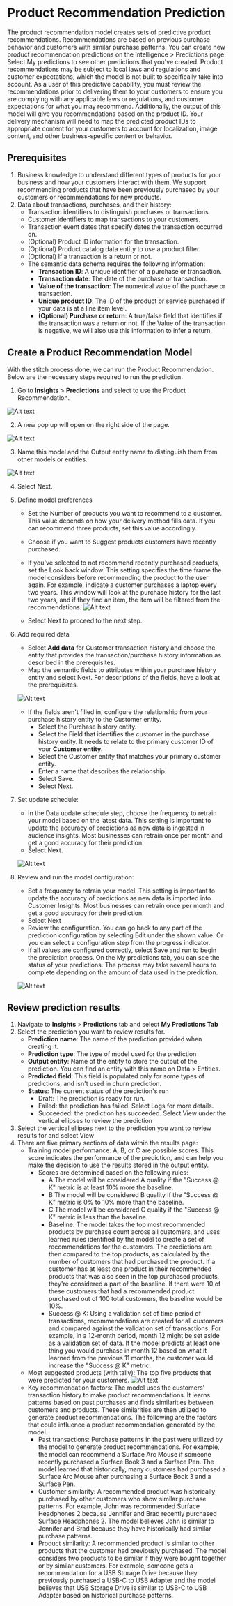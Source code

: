 # Product Recommendation Prediction

The product recommendation model creates sets of predictive product recommendations. Recommendations are based on previous purchase behavior and customers with similar purchase patterns. You can create new product recommendation predictions on the Intelligence > Predictions page. Select My predictions to see other predictions that you've created.
Product recommendations may be subject to local laws and regulations and customer expectations, which the model is not built to specifically take into account. As a user of this predictive capability, you must review the recommendations prior to delivering them to your customers to ensure you are complying with any applicable laws or regulations, and customer expectations for what you may recommend.
Additionally, the output of this model will give you recommendations based on the product ID. Your delivery mechanism will need to map the predicted product IDs to appropriate content for your customers to account for localization, image content, and other business-specific content or behavior.

## Prerequisites
1. Business knowledge to understand different types of products for your business and how your customers interact with them. We support recommending products that have been previously purchased by your customers or recommendations for new products.
2. Data about transactions, purchases, and their history:
    - Transaction identifiers to distinguish purchases or transactions.
    - Customer identifiers to map transactions to your customers.
    - Transaction event dates that specify dates the transaction occurred on.
    - (Optional) Product ID information for the transaction.
    - (Optional) Product catalog data entity to use a product filter.
    - (Optional) If a transaction is a return or not.
    - The semantic data schema requires the following information:
        - **Transaction ID**: A unique identifier of a purchase or transaction.
        - **Transaction date**: The date of the purchase or transaction.
        - **Value of the transaction**: The numerical value of the purchase or transaction.
        - **Unique product ID**: The ID of the product or service purchased if your data is at a line item level.
        - **(Optional) Purchase or return**: A true/false field that identifies if the transaction was a return or not. If the Value of the transaction is negative, we will also use this information to infer a return.

## Create a Product Recommendation Model
With the stitch process done, we can run the Product Recommendation.
Below are the necessary steps required to run the prediction.
1. Go to **Insights** > **Predictions** and select to use the Product Recommendation.

![Alt text](https://github.com/skypointcloud/platform/blob/master/docs/doc_snippets/clvmodelstep1.PNG?raw=true)

2. A new pop up will open on the right side of the page.

![Alt text](https://github.com/skypointcloud/platform/blob/master/docs/doc_snippets/popupforproductrecommendation.PNG?raw=true)

3. Name this model and the Output entity name to distinguish them from other models or entities.

![Alt text](https://github.com/skypointcloud/platform/blob/master/docs/doc_snippets/step1forproductrecommendation.PNG?raw=true)

4. Select Next.
5. Define model preferences
    - Set the Number of products you want to recommend to a customer. This value depends on how your delivery method fills data. If you can recommend three products, set this value accordingly.
    - Choose if you want to Suggest products customers have recently purchased.
    - If you've selected to not recommend recently purchased products, set the Look back window. This setting specifies the time frame the model considers before recommending the product to the user again. For example, indicate a customer purchases a laptop every two years. This window will look at the purchase history for the last two years, and if they find an item, the item will be filtered from the recommendations.
        ![Alt text](https://github.com/skypointcloud/platform/blob/master/docs/doc_snippets/step2forproductrecommendation.PNG?raw=true)

    - Select Next to proceed to the next step.
6. Add required data
    - Select **Add data** for Customer transaction history and choose the entity that provides the transaction/purchase history information as described in the prerequisites.
    - Map the semantic fields to attributes within your purchase history entity and select Next. For descriptions of the fields, have a look at the prerequisites.

    ![Alt text](https://github.com/skypointcloud/platform/blob/master/docs/doc_snippets/step3forproductrecommendation.PNG?raw=true)
    - If the fields aren't filled in, configure the relationship from your purchase history entity to the Customer entity.
        - Select the Purchase history entity.
        - Select the Field that identifies the customer in the purchase history entity. It needs to relate to the primary customer ID of your **Customer entity**.
        - Select the Customer entity that matches your primary customer entity.
        - Enter a name that describes the relationship.
        - Select Save.
        - Select Next.

8. Set update schedule:
    - In the Data update schedule step, choose the frequency to retrain your model based on the latest data. This setting is important to update the accuracy of predictions as new data is ingested in audience insights. Most businesses can retrain once per month and get a good accuracy for their prediction.
    - Select Next.

    ![Alt text](https://github.com/skypointcloud/platform/blob/master/docs/doc_snippets/churnmodelstep8.PNG?raw=true)

9. Review and run the model configuration:
    - Set a frequency to retrain your model. This setting is important to update the accuracy of predictions as new data is imported into Customer Insights. Most businesses can retrain once per month and get a good accuracy for their prediction.
    - Select Next
    - Review the configuration. You can go back to any part of the prediction configuration by selecting Edit under the shown value. Or you can select a configuration step from the progress indicator.
    - If all values are configured correctly, select Save and run to begin the prediction process. On the My predictions tab, you can see the status of your predictions. The process may take several hours to complete depending on the amount of data used in the prediction.

    ![Alt text](https://github.com/skypointcloud/platform/blob/master/docs/doc_snippets/step4forproductrecommendation.PNG?raw=true)

## Review prediction results
1. Navigate to **Insights** > **Predictions** tab and select **My Predictions Tab**
2. Select the prediction you want to review results for.
    - **Prediction name**: The name of the prediction provided when creating it.
    - **Prediction type**: The type of model used for the prediction
    - **Output entity**: Name of the entity to store the output of the prediction. You can find an entity with this name on Data > Entities.
    - **Predicted field**: This field is populated only for some types of predictions, and isn't used in churn prediction.
    - **Status**: The current status of the prediction's run
        - Draft: The prediction is ready for run.
        - Failed: the prediction has failed. Select Logs for more details.
        - Succeeded: the prediction has succeeded. Select View under the vertical ellipses to review the prediction
3. Select the vertical ellipses next to the prediction you want to review results for and select View
4. There are five primary sections of data within the results page:
    - Training model performance: A, B, or C are possible scores. This score indicates the performance of the prediction, and can help you make the decision to use the results stored in the output entity.
        - Scores are determined based on the following rules:
            - A The model will be considered A quality if the "Success @ K" metric is at least 10% more the baseline.
            - B The model will be considered B quality if the "Success @ K" metric is 0% to 10% more than the baseline.
            - C The model will be considered C quality if the "Success @ K" metric is less than the baseline.
            - Baseline: The model takes the top most recommended products by purchase count across all customers, and uses learned rules identified by the model to create a set of recommendations for the customers. The predictions are then compared to the top products, as calculated by the number of customers that had purchased the product. If a customer has at least one product in their recommended products that was also seen in the top purchased products, they're considered a part of the baseline. If there were 10 of these customers that had a recommended product purchased out of 100 total customers, the baseline would be 10%.
            - Success @ K: Using a validation set of time period of transactions, recommendations are created for all customers and compared against the validation set of transactions. For example, in a 12-month period, month 12 might be set aside as a validation set of data. If the model predicts at least one thing you would purchase in month 12 based on what it learned from the previous 11 months, the customer would increase the "Success @ K" metric.
    - Most suggested products (with tally): The top five products that were predicted for your customers.
    ![Alt text](https://github.com/skypointcloud/platform/blob/master/docs/doc_snippets/step5forproductrecommendation.PNG?raw=true)
    - Key recommendation factors: The model uses the customers' transaction history to make product recommendations. It learns patterns based on past purchases and finds similarities between customers and products. These similarities are then utilized to generate product recommendations. The following are the factors that could influence a product recommendation generated by the model.
        - Past transactions: Purchase patterns in the past were utilized by the model to generate product recommendations. For example, the model can recommend a Surface Arc Mouse if someone recently purchased a Surface Book 3 and a Surface Pen. The model learned that historically, many customers had purchased a Surface Arc Mouse after purchasing a Surface Book 3 and a Surface Pen.
        - Customer similarity: A recommended product was historically purchased by other customers who show similar purchase patterns. For example, John was recommended Surface Headphones 2 because Jennifer and Brad recently purchased Surface Headphones 2. The model believes John is similar to Jennifer and Brad because they have historically had similar purchase patterns.
        - Product similarity: A recommended product is similar to other products that the customer had previously purchased. The model considers two products to be similar if they were bought together or by similar customers. For example, someone gets a recommendation for a USB Storage Drive because they previously purchased a USB-C to USB Adapter and the model believes that USB Storage Drive is similar to USB-C to USB Adapter based on historical purchase patterns.